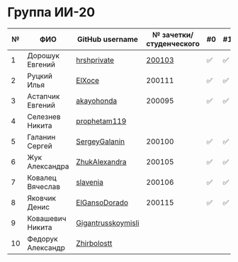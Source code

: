 # Группа ИИ-20

|№|ФИО|GitHub username|№ зачетки/студенческого|#0|#1|#2|#3|#4|#5|#6|#7|#8|
|---|---|---|---|---|---|---|---|---|---|---|---|---|
|1 |Дорошук Евгений|[hrshprivate](https://github.com/hrshprivate)|[200103](./trunk/ii200103/)|:white_check_mark:|:white_check_mark:|:white_check_mark:|:white_check_mark:|:white_check_mark:|:white_check_mark:|:white_check_mark:||||
|2 |Руцкий Илья|[ElXoce](https://github.com/ElXoce)|200111|:white_check_mark:|:white_check_mark:|:white_check_mark:|:white_check_mark:|:white_check_mark:|:white_check_mark:|:white_check_mark:||||
|3 |Астапчик Евгений|[akayohonda](https://github.com/akayohonda)|200095|:white_check_mark:|:white_check_mark:|:white_check_mark:|:white_check_mark:|||||||
|4 |Селезнев Никита|[prophetam119](https://github.com/prophetam119)|||||||||||||
|5 |Галанин Сергей|[SergeyGalanin](https://github.com/SergeyGalanin)|200100|:white_check_mark:|:white_check_mark:|:white_check_mark:|:white_check_mark:|:white_check_mark:|:white_check_mark:|:white_check_mark:||
|6 |Жук Александра|[ZhukAlexandra](https://github.com/ZhukAlexandra)|200105|:white_check_mark:|:white_check_mark:|:white_check_mark:|:white_check_mark:|:white_check_mark:|:white_check_mark:|||||||
|7 |Ковалец Вячеслав|[slavenia](https://github.com/slavenia)|200106|:white_check_mark:|:white_check_mark:|:white_check_mark:|||||||
|8 |Яковчик Денис|[ElGansoDorado](https://github.com/ElGansoDorado)|200115|:white_check_mark:|:white_check_mark:|:white_check_mark:|:white_check_mark:|||||||
|9 |Ковашевич Никита|[Gigantrusskoymisli](https://github.com/gigantrusskoymisli)||||||||||||
|10|Федорук Александр|[Zhirbolostt](https://github.com/Zhirbolostt)||||||||||||

